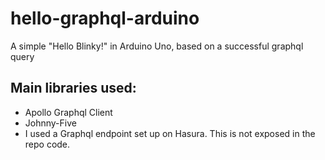 # hello-graphql-arduino
A simple "Hello Blinky!" in Arduino Uno, based on a successful graphql query
## Main libraries used:
- Apollo Graphql Client
- Johnny-Five
- I used a Graphql endpoint set up on Hasura. This is not exposed in the repo code.
